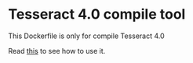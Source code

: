 # Tesseract 4.0 compile tool

This Dockerfile is only for compile Tesseract 4.0

Read [this](../README.md) to see how to use it.